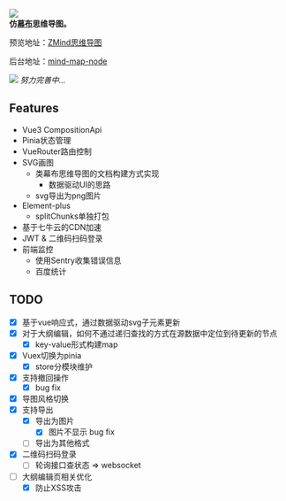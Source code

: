 ![](https://cdn.kimjisoo.cn/pic/logo.png)  
**仿[幕布](https://mubu.com)思维导图。**

预览地址：[ZMind思维导图](https://map.kimjisoo.cn)

后台地址：[mind-map-node](https://github.com/zyascend/mind-map-node)  

![](https://github.com/zyascend/ZMindMap/blob/main/assets/export01.png?raw=true)
*努力完善中...*

## Features
- Vue3 CompositionApi
- Pinia状态管理
- VueRouter路由控制
- SVG画图
  - 类幕布思维导图的文档构建方式实现
    - 数据驱动UI的思路
  - svg导出为png图片 
- Element-plus
  - splitChunks单独打包
- 基于七牛云的CDN加速
- JWT & 二维码扫码登录
- 前端监控
  - 使用Sentry收集错误信息
  - 百度统计

## TODO
- [x] 基于vue响应式，通过数据驱动svg子元素更新
- [x] 对于大纲编辑，如何不通过递归查找的方式在源数据中定位到待更新的节点
  - [x] key-value形式构建map
- [x] Vuex切换为pinia
  - [x] store分模块维护
- [x] 支持撤回操作
  - [x] bug fix
- [x] 导图风格切换
- [x] 支持导出
  - [x] 导出为图片
    - [x] 图片不显示 bug fix
  - [ ] 导出为其他格式
- [x] 二维码扫码登录
  - [ ] 轮询接口查状态 => websocket
- [ ] 大纲编辑页相关优化
  - [x] 防止XSS攻击
